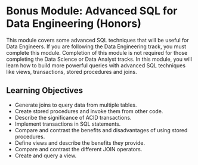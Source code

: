 # Bonus Module: Advanced SQL for Data Engineering (Honors)
This module covers some advanced SQL techniques that will be useful for Data Engineers. If you are following the Data Engineering track, you must complete this module. Completion of this module is not required for those completing the Data Science or Data Analyst tracks. In this module, you will learn how to build more powerful queries with advanced SQL techniques like views, transactions, stored procedures and joins.
## Learning Objectives
- Generate joins to query data from multiple tables.
- Create stored procedures and invoke them from other code.
- Describe the significance of ACID transactions.
- Implement transactions in SQL statements.
- Compare and contrast the benefits and disadvantages of using stored procedures.
- Define views and describe the benefits they provide.
- Compare and contrast the different JOIN operators.
- Create and query a view.
